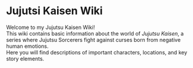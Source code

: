 # Jujutsi Kaisen Wiki

Welcome to my Jujutsu Kaisen Wiki!  
This wiki contains basic information about the world of *Jujutsu Kaisen*, a series where Jujutsu Sorcerers fight against curses born from negative human emotions.  
Here you will find descriptions of important characters, locations, and key story elements.